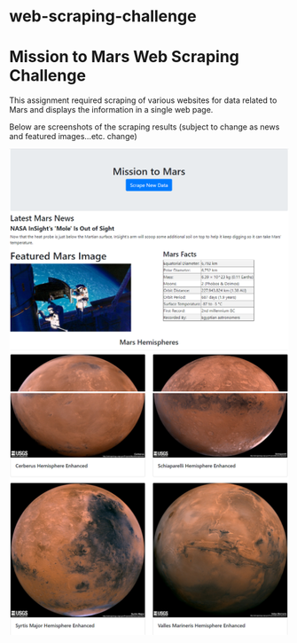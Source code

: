# web-scraping-challenge
# Mission to Mars Web Scraping Challenge

This assignment required scraping of various websites for data related to Mars and displays the information in a single web page.

Below are screenshots of the scraping results (subject to change as news and featured images...etc. change)

![Process Flow](Screenshots/Part1.png)
<br>
![Process Flow](Screenshots/Part2.png)